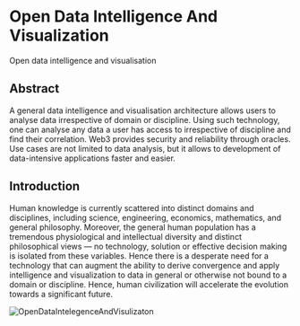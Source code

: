 # Open Data Intelligence And Visualization
Open data intelligence and visualisation 

## Abstract
A general data intelligence and visualisation architecture allows users to analyse data irrespective of domain or discipline. Using such technology, one can analyse any data a user has access to irrespective of discipline and find their correlation. Web3 provides security and reliability through oracles. Use cases are not limited to data analysis, but it allows to development of data-intensive applications faster and easier.     

## Introduction
Human knowledge is currently scattered into distinct domains and disciplines, including science, engineering, economics, mathematics, and general philosophy. Moreover, the general human population has a tremendous physiological and intellectual diversity and distinct philosophical views — no technology, solution or effective decision making is isolated from these variables. Hence there is a desperate need for a technology that can augment the ability to derive convergence and apply intelligence and visualization to data in general or otherwise not bound to a domain or discipline. Hence, human civilization will accelerate the evolution towards a significant future.


![OpenDataIntelegenceAndVisulizaton](https://user-images.githubusercontent.com/13312112/147391437-f7a36773-c736-45ca-9bac-d743ab198a8f.jpeg)
